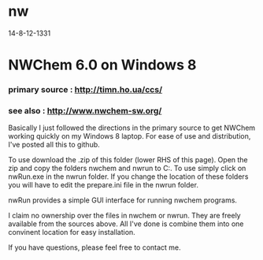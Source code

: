 nw
==

14-8-12-1331



# NWChem 6.0  on  Windows 8

### primary source : http://timn.ho.ua/ccs/
### see also : http://www.nwchem-sw.org/

Basically I just followed the directions in the primary source to get NWChem working quickly on my Windows 8 laptop.  For ease of use and 
distribution, I've posted all this to github.

To use download the .zip of this folder (lower RHS of this page).  Open the zip and copy the folders nwchem and nwrun to C:\.  To use 
simply click on nwRun.exe in the nwrun folder.  If you change the location of these folders you will have to edit the prepare.ini file in 
the nwrun folder.

nwRun provides a simple GUI interface for running nwchem programs.

I claim no ownership over the files in nwchem or nwrun.  They are freely available from the sources above.  All I've done is combine them 
into one convinent location for easy installation.


If you have questions, please feel free to contact me.  
